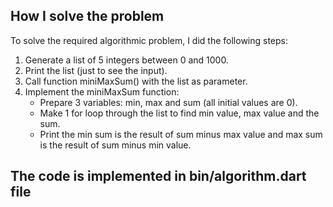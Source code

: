 ## How I solve the problem
To solve the required algorithmic problem, I did the following steps:
1. Generate a list of 5 integers between 0 and 1000.
2. Print the list (just to see the input).
3. Call function miniMaxSum() with the list as parameter.
4. Implement the miniMaxSum function:
   - Prepare 3 variables: min, max and sum (all initial values are 0).
   - Make 1 for loop through the list to find min value, max value and the sum.
   - Print the min sum is the result of sum minus max value and max sum is the result of sum minus min value.

## The code is implemented in bin/algorithm.dart file

